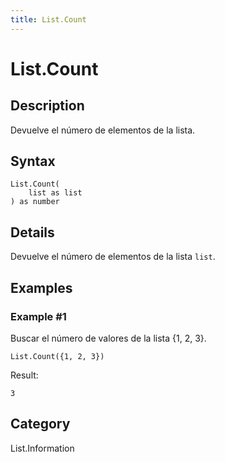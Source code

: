```yaml
---
title: List.Count
---
```


# List.Count


## Description

Devuelve el número de elementos de la lista.


## Syntax

```powerquery
List.Count(
    list as list
) as number
```


## Details

Devuelve el número de elementos de la lista <code>list</code>.


## Examples

### Example #1 
Buscar el número de valores de la lista \{1, 2, 3}.
```powerquery
List.Count({1, 2, 3})
```

Result: 
```powerquery
3
```




## Category
List.Information
